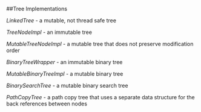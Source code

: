 
##Tree Implementations

_LinkedTree_ - a mutable, not thread safe tree

_TreeNodeImpl_ - an immutable tree

_MutableTreeNodeImpl_ - a mutable tree that does not preserve modification order

_BinaryTreeWrapper_ - an immutable binary tree

_MutableBinaryTreeImpl_ - a mutable binary tree

_BinarySearchTree_ - a mutable binary search tree

_PathCopyTree_ - a path copy tree that uses a separate data structure for the back references between nodes
